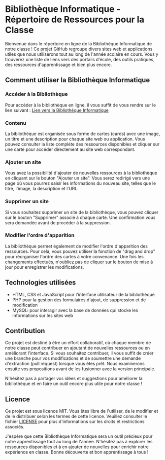 # Bibliothèque Informatique - Répertoire de Ressources pour la Classe

Bienvenue dans le répertoire en ligne de la Bibliothèque Informatique de notre classe ! Ce projet GitHub regroupe divers sites web et applications utiles que nous utiliserons tout au long de l'année scolaire en cours. Vous y trouverez une liste de liens vers des portails d'école, des outils pratiques, des ressources d'apprentissage et bien plus encore.

## Comment utiliser la Bibliothèque Informatique

### Accéder à la Bibliothèque

Pour accéder à la bibliothèque en ligne, il vous suffit de vous rendre sur le lien suivant : [Lien vers la Bibliothèque Informatique](https://4tt213.etu.straph.be/sites/portail)

### Contenu

La bibliothèque est organisée sous forme de cartes (cards) avec une image, un titre et une description pour chaque site web ou application. Vous pouvez consulter la liste complète des ressources disponibles et cliquer sur une carte pour accéder directement au site web correspondant.

### Ajouter un site

Vous avez la possibilité d'ajouter de nouvelles ressources à la bibliothèque en cliquant sur le bouton "Ajouter un site". Vous serez redirigé vers une page où vous pourrez saisir les informations du nouveau site, telles que le titre, l'image, la description et l'URL.

### Supprimer un site

Si vous souhaitez supprimer un site de la bibliothèque, vous pouvez cliquer sur le bouton "Supprimer" associé à chaque carte. Une confirmation vous sera demandée avant de procéder à la suppression.

### Modifier l'ordre d'apparition

La bibliothèque permet également de modifier l'ordre d'apparition des ressources. Pour cela, vous pouvez utiliser la fonction de "drag and drop" pour réorganiser l'ordre des cartes à votre convenance. Une fois les changements effectués, n'oubliez pas de cliquer sur le bouton de mise à jour pour enregistrer les modifications.

## Technologies utilisées

- HTML, CSS et JavaScript pour l'interface utilisateur de la bibliothèque
- PHP pour la gestion des formulaires d'ajout, de suppression et de modification
- MySQLi pour interagir avec la base de données qui stocke les informations sur les sites web

## Contribution

Ce projet est destiné à être un effort collaboratif, où chaque membre de notre classe peut contribuer en ajoutant de nouvelles ressources ou en améliorant l'interface. Si vous souhaitez contribuer, il vous suffit de créer une branche pour vos modifications et de soumettre une demande d'extraction (pull request) lorsque vous êtes prêt. Nous examinerons ensuite vos propositions avant de les fusionner avec la version principale.

N'hésitez pas à partager vos idées et suggestions pour améliorer la bibliothèque et en faire un outil encore plus utile pour notre classe !

## Licence

Ce projet est sous licence MIT. Vous êtes libre de l'utiliser, de le modifier et de le distribuer selon les termes de cette licence. Veuillez consulter le fichier [LICENSE](LICENSE) pour plus d'informations sur les droits et restrictions associés.

J'espère que cette Bibliothèque Informatique sera un outil précieux pour notre apprentissage tout au long de l'année. N'hésitez pas à explorer les ressources disponibles et à en ajouter de nouvelles pour enrichir notre expérience en classe. Bonne découverte et bon apprentissage à tous !
